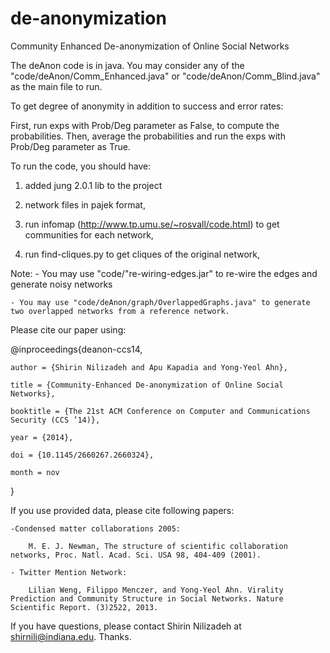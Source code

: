 de-anonymization
================

Community Enhanced De-anonymization of Online Social Networks

The deAnon code is in java. You may consider any of the "code/deAnon/Comm_Enhanced.java" or "code/deAnon/Comm_Blind.java" as the main file to run.

To get degree of anonymity in addition to success and error rates:

First, run exps with Prob/Deg parameter as False, to compute the probabilities.
Then, average the probabilities and run the exps with Prob/Deg parameter as True. 



To run the code, you should have: 

1) added jung 2.0.1 lib to the project

2) network files in pajek format,

3) run infomap (http://www.tp.umu.se/~rosvall/code.html) to get communities for each network,

4) run find-cliques.py to get cliques of the original network,



Note: 
	- You may use "code/"re-wiring-edges.jar" to re-wire the edges and generate noisy networks

	- You may use "code/deAnon/graph/OverlappedGraphs.java" to generate two overlapped networks from a reference network.


Please cite our paper using:

@inproceedings{deanon-ccs14,

    author = {Shirin Nilizadeh and Apu Kapadia and Yong-Yeol Ahn},

    title = {Community-Enhanced De-anonymization of Online Social Networks},

    booktitle = {The 21st ACM Conference on Computer and Communications Security (CCS ’14)},

    year = {2014},

    doi = {10.1145/2660267.2660324},

    month = nov
}

If you use provided data, please cite following papers:


	-Condensed matter collaborations 2005: 
  		
		M. E. J. Newman, The structure of scientific collaboration networks, Proc. Natl. Acad. Sci. USA 98, 404-409 (2001).

	- Twitter Mention Network:
		
		Lilian Weng, Filippo Menczer, and Yong-Yeol Ahn. Virality Prediction and Community Structure in Social Networks. Nature Scientific Report. (3)2522, 2013.




If you have questions, please contact Shirin Nilizadeh at shirnili@indiana.edu. Thanks.
